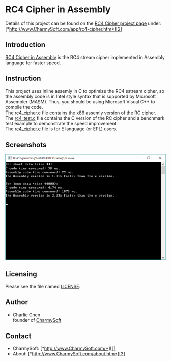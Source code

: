 **RC4 Cipher in Assembly**
========================
Details of this project can be found on the [RC4 Cipher project page][2] under:  
[*http://www.CharmySoft.com/app/rc4-cipher.htm*][2]

Introduction
------------------------
[RC4 Cipher in Assembly][2] is the RC4 stream cipher implemented in Assembly language for faster speed.  


Instruction
------------------------
This project uses inline assemly in C to optimize the RC4 sstream cipher, so the assembly code is in Intel style syntax that is supported by Microsoft Assembler (MASM). Thus, you should be using Microsoft Visual C++ to compile the code.  
The [rc4_cipher.c](rc4_cipher.c) file contains the x86 assemly version of the RC cipher.  
The [rc4_test.c](rc4_test.c) file contains the C version of the RC cipher and a benchmark test example to demonstrate the speed improvement.  
The [rc4_cipher.e](rc4_cipher.e) file is for E language (or EPL) users.  


Screenshots
------------------------
![Benchmark](/screenshots/benchmark.png?raw=true "Benchmark")


Licensing
------------------------
Please see the file named [LICENSE](LICENSE).


Author
------------------------
* Charlie Chen  
	founder of [CharmySoft][1]


Contact
------------------------
* CharmySoft: [*http://www.CharmySoft.com/*][1]  
* About: [*http://www.CharmySoft.com/about.htm*][3]  

[1]: http://www.CharmySoft.com/ "CharmySoft"
[2]: http://www.CharmySoft.com/app/rc4-cipher.htm "RC4 Cipher in Assembly"
[3]: http://www.CharmySoft.com/about.htm "About CharmySoft"